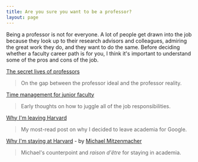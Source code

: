 ```yaml
---
title: Are you sure you want to be a professor?
layout: page
---
```


Being a professor is not for everyone. A lot of people get drawn into the job because they look up to their research
advisors and colleagues, admiring the great work they do, and they want to do the same. Before deciding whether a
faculty career path is for you, I think it's important to understand some of the pros and cons of the job.

[The secret lives of professors](http://matt-welsh.blogspot.com/2010/05/secret-lives-of-professors.html)
> On the gap between the professor ideal and the professor reality.

[Time management for junior faculty](http://matt-welsh.blogspot.com/2009/02/time-management-for-junior-faculty.html)
> Early thoughts on how to juggle all of the job responsibilities.

[Why I'm leaving Harvard](http://matt-welsh.blogspot.com/2010/11/why-im-leaving-harvard.html)
> My most-read post on why I decided to leave academia for Google.

[Why I'm staying at Harvard](http://matt-welsh.blogspot.com/2010/11/guest-post-why-im-staying-at-harvard-by.html) - by [Michael Mitzenmacher](http://www.eecs.harvard.edu/~michaelm/)
> Michael's counterpoint and *raison d'être* for staying in academia.
